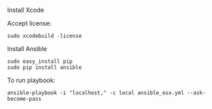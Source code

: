Install Xcode

Accept license:

```
sudo xcodebuild -license
```

Install Ansible

```
sudo easy_install pip
sudo pip install ansible
```



To run playbook:

```
ansible-playbook -i "localhost," -c local ansible_osx.yml --ask-become-pass
```